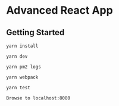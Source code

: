 # Advanced React App
## Getting Started
`yarn install`

`yarn dev`

`yarn pm2 logs`

`yarn webpack`

`yarn test`

`Browse to localhost:8080`
